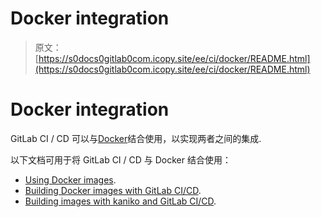 # Docker integration

> 原文：[https://s0docs0gitlab0com.icopy.site/ee/ci/docker/README.html](https://s0docs0gitlab0com.icopy.site/ee/ci/docker/README.html)

# Docker integration[](#docker-integration "Permalink")

GitLab CI / CD 可以与[Docker](https://www.docker.com)结合使用，以实现两者之间的集成.

以下文档可用于将 GitLab CI / CD 与 Docker 结合使用：

*   [Using Docker images](using_docker_images.html).
*   [Building Docker images with GitLab CI/CD](using_docker_build.html).
*   [Building images with kaniko and GitLab CI/CD](using_kaniko.html).